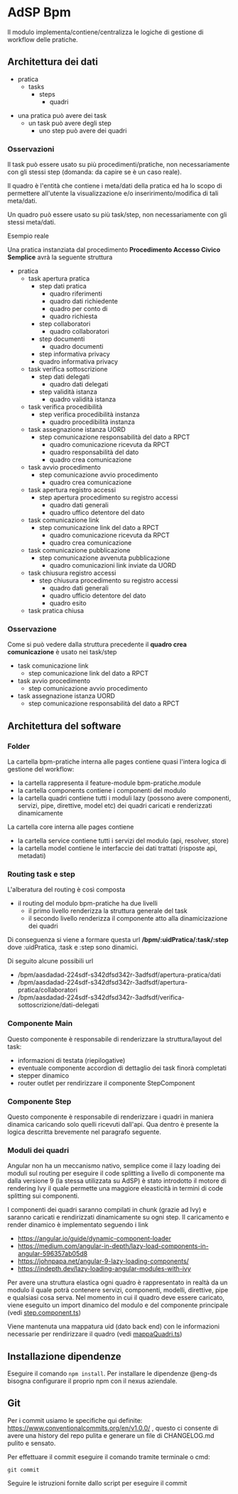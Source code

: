 # AdSP Bpm

Il modulo implementa/contiene/centralizza le logiche di gestione di workflow delle pratiche.

## Architettura dei dati

- pratica
  - tasks
    - steps
      - quadri

* una pratica può avere dei task
  - un task può avere degli step
    - uno step può avere dei quadri

### Osservazioni

Il task può essere usato su più procedimenti/pratiche, non necessariamente con gli stessi step (domanda: da capire se è un caso reale).

Il quadro è l'entità che contiene i meta/dati della pratica ed ha lo scopo di permettere all'utente la visualizzazione e/o inseririmento/modifica di tali meta/dati.

Un quadro può essere usato su più task/step, non necessariamente con gli stessi meta/dati.

Esempio reale

Una pratica instanziata dal procedimento **Procedimento Accesso Civico Semplice** avrà la seguente struttura

- pratica
  - task apertura pratica
    - step dati pratica
      - quadro riferimenti
      - quadro dati richiedente
      - quadro per conto di
      - quadro richiesta
    - step collaboratori
      - quadro collaboratori
    - step documenti
      - quadro documenti
    - step informativa privacy
    - quadro informativa privacy
  - task verifica sottoscrizione
    - step dati delegati
      - quadro dati delegati
    - step validità istanza
      - quadro validità istanza
  - task verifica procedibilità
    - step verifica procedibilità instanza
      - quadro procedibilità instanza
  - task assegnazione istanza UORD
    - step comunicazione responsabilità del dato a RPCT
      - quadro comunicazione ricevuta da RPCT
      - quadro responsabilità del dato
      - quadro crea comunicazione
  - task avvio procedimento
    - step comunicazione avvio procedimento
      - quadro crea comunicazione
  - task apertura registro accessi
    - step apertura procedimento su registro accessi
      - quadro dati generali
      - quadro uffico detentore del dato
  - task comunicazione link
    - step comunicazione link del dato a RPCT
      - quadro comunicazione ricevuta da RPCT
      - quadro crea comunicazione
  - task comunicazione pubblicazione
    - step comunicazione avvenuta pubblicazione
      - quadro comunicazioni link inviate da UORD
  - task chiusura registro accessi
    - step chiusura procedimento su registro accessi
      - quadro dati generali
      - quadro ufficio detentore del dato
      - quadro esito
  - task pratica chiusa

### Osservazione

Come si può vedere dalla struttura precedente il **quadro crea comunicazione** è usato nei task/step

- task comunicazione link
  - step comunicazione link del dato a RPCT
- task avvio procedimento
  - step comunicazione avvio procedimento
- task assegnazione istanza UORD
  - step comunicazione responsabilità del dato a RPCT

## Architettura del software

### Folder

La cartella bpm-pratiche interna alle pages contiene quasi l'intera logica di gestione del workflow:

- la cartella rappresenta il feature-module bpm-pratiche.module
- la cartella components contiene i componenti del modulo
- la cartella quadri contiene tutti i moduli lazy (possono avere componenti, servizi, pipe, direttive, model etc) dei quadri caricati e renderizzati dinamicamente

La cartella core interna alle pages contiene

- la cartella service contiene tutti i servizi del modulo (api, resolver, store)
- la cartella model contiene le interfaccie dei dati trattati (risposte api, metadati)

### Routing task e step

L'alberatura del routing è così composta

- il routing del modulo bpm-pratiche ha due livelli
  - il primo livello renderizza la struttura generale del task
  - il secondo livello renderizza il componente atto alla dinamicizazione dei quadri

Di conseguenza si viene a formare questa url **/bpm/:uidPratica/:task/:step** dove :uidPratica, :task e :step sono dinamici.

Di seguito alcune possibili url

- /bpm/aasdadad-224sdf-s342dfsd342r-3adfsdf/apertura-pratica/dati
- /bpm/aasdadad-224sdf-s342dfsd342r-3adfsdf/apertura-pratica/collaboratori
- /bpm/aasdadad-224sdf-s342dfsd342r-3adfsdf/verifica-sottoscrizione/dati-delegati

### Componente Main

Questo componente è responsabile di renderizzare la struttura/layout del task:

- informazioni di testata (riepilogative)
- eventuale componente accordion di dettaglio dei task finorà completati
- stepper dinamico
- router outlet per rendirizzare il componente StepComponent

### Componente Step

Questo componente è responsabile di renderizzare i quadri in maniera dinamica caricando solo quelli ricevuti dall'api. Qua dentro è presente la logica descritta brevemente nel paragrafo seguente.

### Moduli dei quadri

Angular non ha un meccanismo nativo, semplice come il lazy loading dei moduli sul routing per eseguire il code splitting a livello di componente ma dalla versione 9 (la stessa utilizzata su AdSP) è stato introdotto il motore di rendering Ivy il quale permette una maggiore eleasticità in termini di code splitting sui componenti.

I componenti dei quadri saranno compilati in chunk (grazie ad Ivy) e saranno caricati e rendirizzati dinamicamente su ogni step. Il caricamento e render dinamico è implementato seguendo i link

- https://angular.io/guide/dynamic-component-loader
- https://medium.com/angular-in-depth/lazy-load-components-in-angular-596357ab05d8
- https://johnpapa.net/angular-9-lazy-loading-components/
- https://indepth.dev/lazy-loading-angular-modules-with-ivy

Per avere una struttura elastica ogni quadro è rappresentato in realtà da un modulo il quale potrà contenere servizi, componenti, modelli, direttive, pipe e qualsiasi cosa serva. Nel momento in cui il quadro deve essere caricato, viene eseguito un import dinamico del modulo e del componente principale (vedi [step.component.ts](src/app/pages/bpm-pratiche/components/step/step.component.ts#L43))

Viene mantenuta una mappatura uid (dato back end) con le informazioni necessarie per rendirizzare il quadro (vedi [mappaQuadri.ts](src/app/pages/core/mappaQuadri.ts))


## Installazione dipendenze

Eseguire il comando `npm install`. Per installare le dipendenze @eng-ds bisogna configurare il proprio npm con il nexus aziendale.

## Git

Per i commit usiamo le specifiche qui definite: https://www.conventionalcommits.org/en/v1.0.0/ , questo ci consente di avere una history del repo pulita 
e generare un file di CHANGELOG.md pulito e sensato. 

Per effettuare il commit eseguire il comando tramite terminale o cmd: 

`git commit`

Seguire le istruzioni fornite dallo script per eseguire il commit

